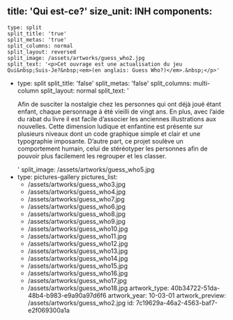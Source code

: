title: 'Qui est-ce?'
size_unit: INH
components:
  -
    type: split
    split_title: 'true'
    split_metas: 'true'
    split_columns: normal
    split_layout: reversed
    split_image: /assets/artworks/guess_who2.jpg
    split_text: '<p>Cet ouvrage est une actualisation du jeu Qui&nbsp;Suis-Je?&nbsp;<em>(en anglais: Guess Who?)</em>.&nbsp;</p>'
  -
    type: split
    split_title: 'false'
    split_metas: 'false'
    split_columns: multi-column
    split_layout: normal
    split_text: '<p>Afin de susciter la nostalgie chez les personnes qui ont déjà joué étant enfant, chaque personnage à été vieilli de vingt ans. En plus, avec l’aide du rabat du livre il est facile d’associer les anciennes illustrations aux nouvelles. Cette dimension ludique et enfantine est présente sur plusieurs niveaux dont un code graphique simple et clair et une typographie imposante. D’autre part, ce projet soulève un comportement humain, celui de stéréotyper les personnes afin de pouvoir plus facilement les regrouper et les classer.</p>'
    split_image: /assets/artworks/guess_who5.jpg
  -
    type: pictures-gallery
    pictures_list:
      - /assets/artworks/guess_who3.jpg
      - /assets/artworks/guess_who4.jpg
      - /assets/artworks/guess_who7.jpg
      - /assets/artworks/guess_who6.jpg
      - /assets/artworks/guess_who8.jpg
      - /assets/artworks/guess_who9.jpg
      - /assets/artworks/guess_who10.jpg
      - /assets/artworks/guess_who11.jpg
      - /assets/artworks/guess_who12.jpg
      - /assets/artworks/guess_who13.jpg
      - /assets/artworks/guess_who14.jpg
      - /assets/artworks/guess_who15.jpg
      - /assets/artworks/guess_who16.jpg
      - /assets/artworks/guess_who17.jpg
      - /assets/artworks/guess_who18.jpg
artwork_type: 40b34722-51da-48b4-b983-e9a90a97d6f6
artwork_year: 10-03-01
artwork_preview: /assets/artworks/guess_who2.jpg
id: 7c19629a-46a2-4563-baf7-e2f069300a1a
